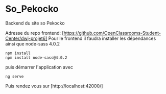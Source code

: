 # So_Pekocko
Backend du site so Pekocko

Adresse du repo frontend: [https://github.com/OpenClassrooms-Student-Center/dwj-projet6]
Pour le frontend il faudra installer les dépendances ainsi que node-sass 4.0.2 
```
npm install
npm install node-sass@4.0.2
```
puis démarrer l'application avec
```
ng serve
```
Puis rendez vous sur 
[http://localhost:42000/]

